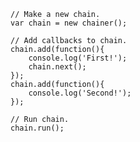 	// Make a new chain.
	var chain = new chainer();
	
	// Add callbacks to chain.
	chain.add(function(){
		console.log('First!');
		chain.next();
	});	
	chain.add(function(){
		console.log('Second!');
	});
	
	// Run chain.
	chain.run();